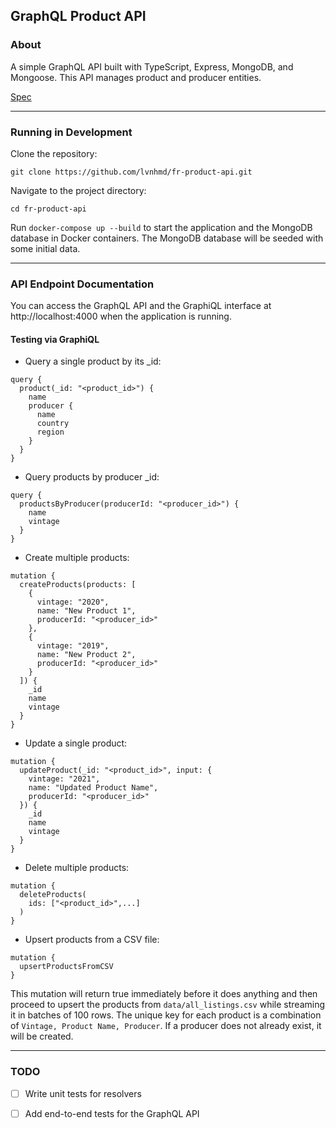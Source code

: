 ## GraphQL Product API

### About

A simple GraphQL API built with TypeScript, Express, MongoDB, and Mongoose. This API manages product and producer entities.

[Spec](https://github.com/lvnhmd/fr-product-api/blob/master/FR%20Backend%20Challange.pdf)

---

### Running in Development

Clone the repository:

`git clone https://github.com/lvnhmd/fr-product-api.git`

Navigate to the project directory:

`cd fr-product-api`

Run `docker-compose up --build` to start the application and the MongoDB database in Docker containers. The MongoDB database will be seeded with some initial data.

---

### API Endpoint Documentation

You can access the GraphQL API and the GraphiQL interface at http://localhost:4000 when the application is running.

#### Testing via GraphiQL

- Query a single product by its _id:

```
query {
  product(_id: "<product_id>") {
    name
    producer {
      name
      country
      region
    }
  }
}
```

- Query products by producer _id:
```
query {
  productsByProducer(producerId: "<producer_id>") {
    name
    vintage
  }
}

```

- Create multiple products:
```
mutation {
  createProducts(products: [
    {
      vintage: "2020",
      name: "New Product 1",
      producerId: "<producer_id>"
    },
    {
      vintage: "2019",
      name: "New Product 2",
      producerId: "<producer_id>"
    }
  ]) {
    _id
    name
    vintage
  }
}
```

- Update a single product:
```
mutation {
  updateProduct(_id: "<product_id>", input: {
    vintage: "2021",
    name: "Updated Product Name",
    producerId: "<producer_id>"
  }) {
    _id
    name
    vintage
  }
}

```
- Delete multiple products:

```
mutation {
  deleteProducts(
    ids: ["<product_id>",...]
  ) 
}

```
- Upsert products from a CSV file:

```
mutation {
  upsertProductsFromCSV 
}
````
This mutation will return true immediately before it does anything and then proceed to upsert the products from `data/all_listings.csv` while streaming it in batches of 100 rows. The unique key for each product is a combination of `Vintage, Product Name, Producer`. If a producer does not already exist, it will be created.

---

### TODO

- [ ] Write unit tests for resolvers
- [ ] Add end-to-end tests for the GraphQL API 

